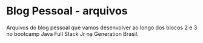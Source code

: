 # Blog Pessoal - arquivos

Arquivos do blog pessoal que vamos desenvolver ao longo dos blocos 2 e 3 no bootcamp Java Full Stack Jr na Generation Brasil.